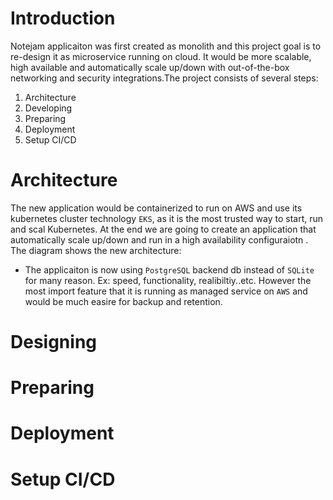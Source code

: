 # Introduction #
Notejam applicaiton was first created as monolith and this project goal is to re-design it as microservice running on cloud. It would be more scalable, high available and automatically scale up/down with out-of-the-box networking and security integrations.The project consists of several steps:
1. Architecture
2. Developing
3. Preparing
4. Deployment
5. Setup CI/CD
# Architecture #
The new application would be containerized to run on AWS and use its kubernetes cluster technology `EKS`, as it is the most trusted way to start, run and scal Kubernetes. At the end we are going to create an application that automatically scale up/down and run in a high availability configuraiotn . The diagram shows the new architecture:
* The applicaiton is now using `PostgreSQL` backend db instead  of `SQLite` for many reason. Ex: speed, functionality, realibiltiy..etc. However the most import feature that it is running as managed service on `AWS` and would be much easire for backup and retention.




# Designing #
# Preparing #
# Deployment #
# Setup CI/CD #



